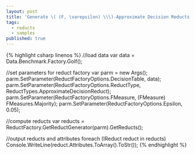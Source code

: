 ```yaml
---
layout: post
title: 'Generate \( (F, \varepsilon) \\\)-Approximate Decision Reducts'
tags:
  - reducts
  - samples
published: true
---
```

{% highlight csharp linenos %}
//load data
var data = Data.Benchmark.Factory.Golf();

//set parameters for reduct factory
var parm = new Args();
parm.SetParameter(ReductFactoryOptions.DecisionTable, data);
parm.SetParameter(ReductFactoryOptions.ReductType, ReductTypes.ApproximateDecisionReduct);
parm.SetParameter(ReductFactoryOptions.FMeasure, (FMeasure) FMeasures.Majority);
parm.SetParameter(ReductFactoryOptions.Epsilon, 0.05);

//compute reducts
var reducts = ReductFactory.GetReductGenerator(parm).GetReducts();

//output reducts and attributes
foreach (IReduct reduct in reducts)
	Console.WriteLine(reduct.Attributes.ToArray().ToStr());
{% endhighlight %}
